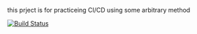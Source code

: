 this prject is for practiceing CI/CD using some arbitrary method


[![Build Status](https://app.travis-ci.com/taric49/myDemoApp.svg?token=BC2a7H7xEqL7B2Z7gypR&branch=main)](https://app.travis-ci.com/taric49/myDemoApp)